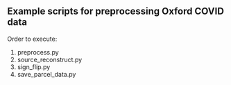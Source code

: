 Example scripts for preprocessing Oxford COVID data
---------------------------------------------------

Order to execute:
1. preprocess.py
2. source_reconstruct.py
3. sign_flip.py
4. save_parcel_data.py
